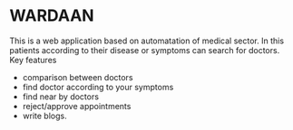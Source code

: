 # WARDAAN
This is a web application based on automatation of medical sector. In this patients according to their disease or symptoms can search for doctors.
Key features 
 - comparison between doctors
 - find doctor according to your symptoms
 - find near by doctors
 - reject/approve appointments
 - write blogs.

